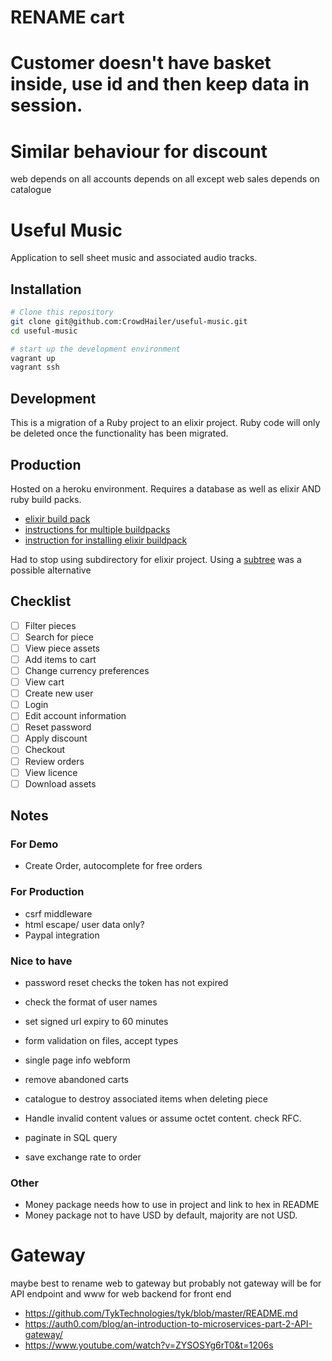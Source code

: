 # RENAME cart
# Customer doesn't have basket inside, use id and then keep data in session.
# Similar behaviour for discount

web depends on all
accounts depends on all except web
sales depends on catalogue

Useful Music
============

Application to sell sheet music and associated audio tracks.

## Installation

```sh
# Clone this repository
git clone git@github.com:CrowdHailer/useful-music.git
cd useful-music

# start up the development environment
vagrant up
vagrant ssh
```

## Development

This is a migration of a Ruby project to an elixir project.
Ruby code will only be deleted once the functionality has been migrated.

## Production

Hosted on a heroku environment.
Requires a database as well as elixir AND ruby build packs.

- [elixir build pack](https://github.com/HashNuke/heroku-buildpack-elixir)
- [instructions for multiple buildpacks](https://devcenter.heroku.com/articles/using-multiple-buildpacks-for-an-app)
- [instruction for installing elixir buildpack](http://www.phoenixframework.org/docs/heroku)


Had to stop using subdirectory for elixir project.
Using a [subtree](https://sndrs.ca/2013/11/15/deploy-a-subdirectory-to-heroku-as-an-app/) was a possible alternative

## Checklist

- [ ] Filter pieces
- [ ] Search for piece
- [ ] View piece assets
- [ ] Add items to cart
- [ ] Change currency preferences
- [ ] View cart
- [ ] Create new user
- [ ] Login
- [ ] Edit account information
- [ ] Reset password
- [ ] Apply discount
- [ ] Checkout
- [ ] Review orders
- [ ] View licence
- [ ] Download assets

## Notes

### For Demo

- Create Order, autocomplete for free orders

### For Production

- csrf middleware
- html escape/ user data only?
- Paypal integration

### Nice to have

- password reset checks the token has not expired
- check the format of user names

- set signed url expiry to 60 minutes
- form validation on files, accept types
- single page info webform
- remove abandoned carts

- catalogue to destroy associated items when deleting piece
- Handle invalid content values or assume octet content. check RFC.
- paginate in SQL query
- save exchange rate to order

### Other
- Money package needs how to use in project and link to hex in README
- Money package not to have USD by default, majority are not USD.

# Gateway
maybe best to rename web to gateway but probably not gateway will be for API endpoint and www for web backend for front end

- https://github.com/TykTechnologies/tyk/blob/master/README.md
- https://auth0.com/blog/an-introduction-to-microservices-part-2-API-gateway/
- https://www.youtube.com/watch?v=ZYSOSYg6rT0&t=1206s
